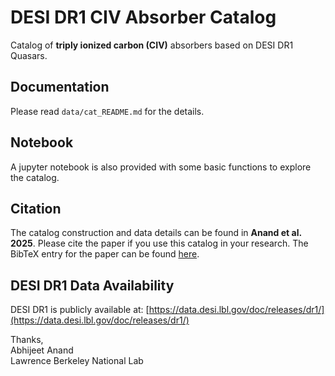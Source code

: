 DESI DR1 CIV Absorber Catalog
=============================

Catalog of **triply ionized carbon (CIV)** absorbers based on DESI DR1 Quasars. 

Documentation
-------------

Please read `data/cat_README.md` for the details.

Notebook
--------

A jupyter notebook is also provided with some basic functions to explore the catalog.

Citation
--------

The catalog construction and data details can be found in **Anand et al. 2025**. Please cite the paper if you use this catalog in your research. The BibTeX entry for the paper can be found [here](here).

DESI DR1 Data Availability
--------------------------

DESI DR1 is publicly available at: [https://data.desi.lbl.gov/doc/releases/dr1/](https://data.desi.lbl.gov/doc/releases/dr1/)


Thanks,                                                                                              
Abhijeet Anand                                                                                                                                                                              
Lawrence Berkeley National Lab
